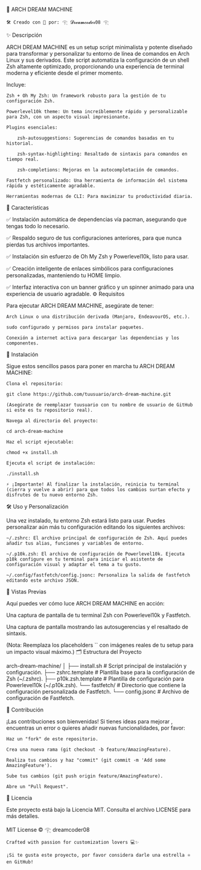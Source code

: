 🚀 ARCH DREAM MACHINE

<!-- Insignias (Badges) - ¡Añaden información rápida y profesionalidad! -->

    🛠️ Creado con 💙 por: 𓂀 𝓓𝓻𝓮𝓪𝓶𝓬𝓸𝓭𝓮𝓻08 𓂀


✨ Descripción

ARCH DREAM MACHINE es un setup script minimalista y potente diseñado para transformar y personalizar tu entorno de línea de comandos en Arch Linux y sus derivados. Este script automatiza la configuración de un shell Zsh altamente optimizado, proporcionando una experiencia de terminal moderna y eficiente desde el primer momento.

Incluye:

    Zsh + Oh My Zsh: Un framework robusto para la gestión de tu configuración Zsh.

    Powerlevel10k theme: Un tema increíblemente rápido y personalizable para Zsh, con un aspecto visual impresionante.

    Plugins esenciales:

        zsh-autosuggestions: Sugerencias de comandos basadas en tu historial.

        zsh-syntax-highlighting: Resaltado de sintaxis para comandos en tiempo real.

        zsh-completions: Mejoras en la autocompletación de comandos.

    Fastfetch personalizado: Una herramienta de información del sistema rápida y estéticamente agradable.

    Herramientas modernas de CLI: Para maximizar tu productividad diaria.

🎨 Características

✅ Instalación automática de dependencias vía pacman, asegurando que tengas todo lo necesario.

✅ Respaldo seguro de tus configuraciones anteriores, para que nunca pierdas tus archivos importantes.

✅ Instalación sin esfuerzo de Oh My Zsh y Powerlevel10k, listo para usar.

✅ Creación inteligente de enlaces simbólicos para configuraciones personalizadas, manteniendo tu HOME limpio.

✅ Interfaz interactiva con un banner gráfico y un spinner animado para una experiencia de usuario agradable.
⚙️ Requisitos

Para ejecutar ARCH DREAM MACHINE, asegúrate de tener:

    Arch Linux o una distribución derivada (Manjaro, EndeavourOS, etc.).

    sudo configurado y permisos para instalar paquetes.

    Conexión a internet activa para descargar las dependencias y los componentes.

🚀 Instalación

Sigue estos sencillos pasos para poner en marcha tu ARCH DREAM MACHINE:

    Clona el repositorio:

    git clone https://github.com/tuusuario/arch-dream-machine.git

    (Asegúrate de reemplazar tuusuario con tu nombre de usuario de GitHub si este es tu repositorio real).

    Navega al directorio del proyecto:

    cd arch-dream-machine

    Haz el script ejecutable:

    chmod +x install.sh

    Ejecuta el script de instalación:

    ./install.sh

    ⚡ ¡Importante! Al finalizar la instalación, reinicia tu terminal (cierra y vuelve a abrir) para que todos los cambios surtan efecto y disfrutes de tu nuevo entorno Zsh.

🛠️ Uso y Personalización

Una vez instalado, tu entorno Zsh estará listo para usar. Puedes personalizar aún más tu configuración editando los siguientes archivos:

    ~/.zshrc: El archivo principal de configuración de Zsh. Aquí puedes añadir tus alias, funciones y variables de entorno.

    ~/.p10k.zsh: El archivo de configuración de Powerlevel10k. Ejecuta p10k configure en tu terminal para iniciar el asistente de configuración visual y adaptar el tema a tu gusto.

    ~/.config/fastfetch/config.jsonc: Personaliza la salida de fastfetch editando este archivo JSON.

📸 Vistas Previas

Aquí puedes ver cómo luce ARCH DREAM MACHINE en acción:

Una captura de pantalla de tu terminal Zsh con Powerlevel10k y Fastfetch.

Una captura de pantalla mostrando las autosugerencias y el resaltado de sintaxis.

(Nota: Reemplaza los placeholders `` con imágenes reales de tu setup para un impacto visual máximo.)
🗂️ Estructura del Proyecto

arch-dream-machine/
│
├── install.sh           # Script principal de instalación y configuración.
├── zshrc.template       # Plantilla base para la configuración de Zsh (~/.zshrc).
├── p10k.zsh.template    # Plantilla de configuración para Powerlevel10k (~/.p10k.zsh).
└── fastfetch/           # Directorio que contiene la configuración personalizada de Fastfetch.
    └── config.jsonc     # Archivo de configuración de Fastfetch.

🤝 Contribución

¡Las contribuciones son bienvenidas! Si tienes ideas para mejorar , encuentras un error o quieres añadir nuevas funcionalidades, por favor:

    Haz un "fork" de este repositorio.

    Crea una nueva rama (git checkout -b feature/AmazingFeature).

    Realiza tus cambios y haz "commit" (git commit -m 'Add some AmazingFeature').

    Sube tus cambios (git push origin feature/AmazingFeature).

    Abre un "Pull Request".


🧿 Licencia

Este proyecto está bajo la Licencia MIT. Consulta el archivo LICENSE para más detalles.

MIT License © 𓂀 dreamcoder08

    Crafted with passion for customization lovers 💻✨

    ¡Si te gusta este proyecto, por favor considera darle una estrella ⭐ en GitHub!


